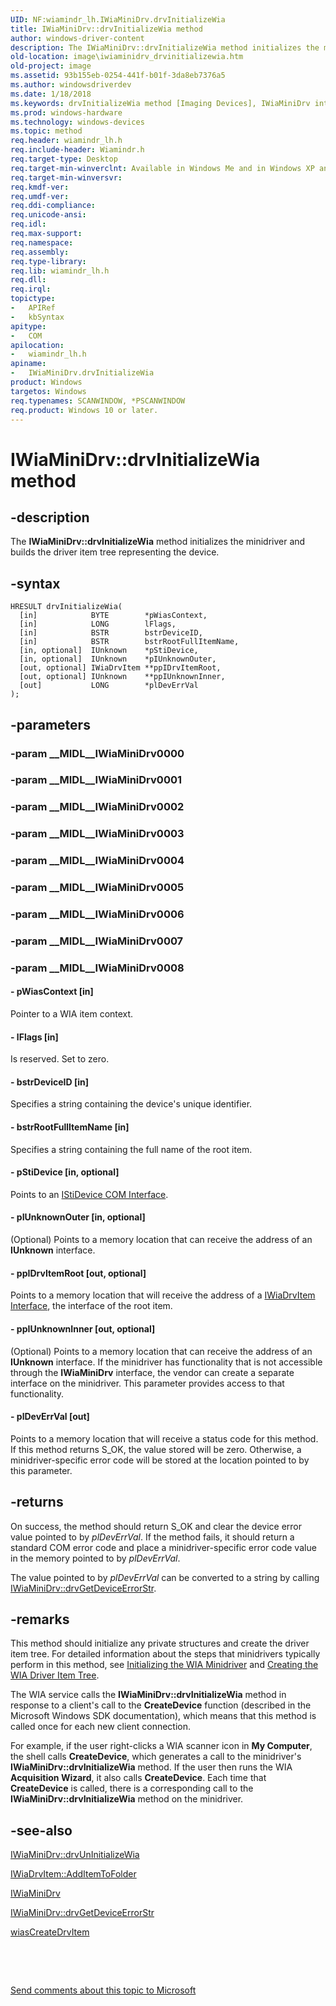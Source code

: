 ```yaml
---
UID: NF:wiamindr_lh.IWiaMiniDrv.drvInitializeWia
title: IWiaMiniDrv::drvInitializeWia method
author: windows-driver-content
description: The IWiaMiniDrv::drvInitializeWia method initializes the minidriver and builds the driver item tree representing the device.
old-location: image\iwiaminidrv_drvinitializewia.htm
old-project: image
ms.assetid: 93b155eb-0254-441f-b01f-3da8eb7376a5
ms.author: windowsdriverdev
ms.date: 1/18/2018
ms.keywords: drvInitializeWia method [Imaging Devices], IWiaMiniDrv interface, MiniDrv_04485b20-ff45-4cf7-a861-841bf03befcf.xml, IWiaMiniDrv interface [Imaging Devices], drvInitializeWia method, IWiaMiniDrv, wiamindr_lh/IWiaMiniDrv::drvInitializeWia, image.iwiaminidrv_drvinitializewia, drvInitializeWia, drvInitializeWia method [Imaging Devices], IWiaMiniDrv::drvInitializeWia
ms.prod: windows-hardware
ms.technology: windows-devices
ms.topic: method
req.header: wiamindr_lh.h
req.include-header: Wiamindr.h
req.target-type: Desktop
req.target-min-winverclnt: Available in Windows Me and in Windows XP and later.
req.target-min-winversvr: 
req.kmdf-ver: 
req.umdf-ver: 
req.ddi-compliance: 
req.unicode-ansi: 
req.idl: 
req.max-support: 
req.namespace: 
req.assembly: 
req.type-library: 
req.lib: wiamindr_lh.h
req.dll: 
req.irql: 
topictype:
-	APIRef
-	kbSyntax
apitype:
-	COM
apilocation:
-	wiamindr_lh.h
apiname:
-	IWiaMiniDrv.drvInitializeWia
product: Windows
targetos: Windows
req.typenames: SCANWINDOW, *PSCANWINDOW
req.product: Windows 10 or later.
---
```


# IWiaMiniDrv::drvInitializeWia method


## -description


The <b>IWiaMiniDrv::drvInitializeWia</b> method initializes the minidriver and builds the driver item tree representing the device.


## -syntax


````
HRESULT drvInitializeWia(
  [in]            BYTE        *pWiasContext,
  [in]            LONG        lFlags,
  [in]            BSTR        bstrDeviceID,
  [in]            BSTR        bstrRootFullItemName,
  [in, optional]  IUnknown    *pStiDevice,
  [in, optional]  IUnknown    *pIUnknownOuter,
  [out, optional] IWiaDrvItem **ppIDrvItemRoot,
  [out, optional] IUnknown    **ppIUnknownInner,
  [out]           LONG        *plDevErrVal
);
````


## -parameters




### -param __MIDL__IWiaMiniDrv0000




### -param __MIDL__IWiaMiniDrv0001




### -param __MIDL__IWiaMiniDrv0002




### -param __MIDL__IWiaMiniDrv0003




### -param __MIDL__IWiaMiniDrv0004




### -param __MIDL__IWiaMiniDrv0005




### -param __MIDL__IWiaMiniDrv0006




### -param __MIDL__IWiaMiniDrv0007




### -param __MIDL__IWiaMiniDrv0008





#### - pWiasContext [in]

Pointer to a WIA item context.


#### - lFlags [in]

Is reserved. Set to zero.


#### - bstrDeviceID [in]

Specifies a string containing the device's unique identifier.


#### - bstrRootFullItemName [in]

Specifies a string containing the full name of the root item.


#### - pStiDevice [in, optional]

Points to an <a href="https://msdn.microsoft.com/b026fb74-9ce6-4d4e-8a5b-402731904064">IStiDevice COM Interface</a>.


#### - pIUnknownOuter [in, optional]

(Optional) Points to a memory location that can receive the address of an <b>IUnknown</b> interface. 


#### - ppIDrvItemRoot [out, optional]

Points to a memory location that will receive the address of a <a href="..\wiamindr_lh\nn-wiamindr_lh-iwiadrvitem.md">IWiaDrvItem Interface</a>, the interface of the root item.


#### - ppIUnknownInner [out, optional]

(Optional) Points to a memory location that can receive the address of an <b>IUnknown</b> interface. If the minidriver has functionality that is not accessible through the <b>IWiaMiniDrv</b> interface, the vendor can create a separate interface on the minidriver. This parameter provides access to that functionality.


#### - plDevErrVal [out]

Points to a memory location that will receive a status code for this method. If this method returns S_OK, the value stored will be zero. Otherwise, a minidriver-specific error code will be stored at the location pointed to by this parameter.


## -returns


On success, the method should return S_OK and clear the device error value pointed to by <i>plDevErrVal</i>. If the method fails, it should return a standard COM error code and place a minidriver-specific error code value in the memory pointed to by <i>plDevErrVal</i>.

The value pointed to by <i>plDevErrVal</i> can be converted to a string by calling <a href="https://msdn.microsoft.com/library/windows/hardware/ff543982">IWiaMiniDrv::drvGetDeviceErrorStr</a>.



## -remarks


This method should initialize any private structures and create the driver item tree. For detailed information about the steps that minidrivers typically perform in this method, see <a href="https://msdn.microsoft.com/9ccb136b-41f7-438a-9e07-1fd7c8971417">Initializing the WIA Minidriver</a> and <a href="https://msdn.microsoft.com/3ae489b9-175e-4b1e-a6c8-a72a3a3c212a">Creating the WIA Driver Item Tree</a>.

The WIA service calls the <b>IWiaMiniDrv::drvInitializeWia</b> method in response to a client's call to the <b>CreateDevice</b> function (described in the Microsoft Windows SDK documentation), which means that this method is called once for each new client connection.

For example, if the user right-clicks a WIA scanner icon in <b>My Computer</b>, the shell calls <b>CreateDevice</b>, which generates a call to the minidriver's <b>IWiaMiniDrv::drvInitializeWia</b> method. If the user then runs the WIA <b>Acquisition Wizard</b>, it also calls <b>CreateDevice</b>. Each time that <b>CreateDevice</b> is called, there is a corresponding call to the <b>IWiaMiniDrv::drvInitializeWia</b> method on the minidriver.



## -see-also

<a href="https://msdn.microsoft.com/library/windows/hardware/ff545010">IWiaMiniDrv::drvUnInitializeWia</a>

<a href="https://msdn.microsoft.com/library/windows/hardware/ff543856">IWiaDrvItem::AddItemToFolder</a>

<a href="..\wiamindr_lh\nn-wiamindr_lh-iwiaminidrv.md">IWiaMiniDrv</a>

<a href="https://msdn.microsoft.com/library/windows/hardware/ff543982">IWiaMiniDrv::drvGetDeviceErrorStr</a>

<a href="..\wiamdef\nf-wiamdef-wiascreatedrvitem.md">wiasCreateDrvItem</a>

 

 

<a href="mailto:wsddocfb@microsoft.com?subject=Documentation%20feedback [image\image]:%20IWiaMiniDrv::drvInitializeWia method%20 RELEASE:%20(1/18/2018)&amp;body=%0A%0APRIVACY STATEMENT%0A%0AWe use your feedback to improve the documentation. We don't use your email address for any other purpose, and we'll remove your email address from our system after the issue that you're reporting is fixed. While we're working to fix this issue, we might send you an email message to ask for more info. Later, we might also send you an email message to let you know that we've addressed your feedback.%0A%0AFor more info about Microsoft's privacy policy, see http://privacy.microsoft.com/en-us/default.aspx." title="Send comments about this topic to Microsoft">Send comments about this topic to Microsoft</a>

